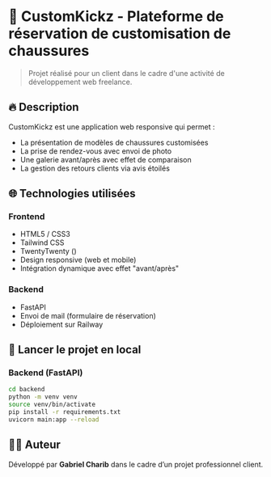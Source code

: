 
# 👟 CustomKickz - Plateforme de réservation de customisation de chaussures

> Projet réalisé pour un client dans le cadre d'une activité de développement web freelance.

## 🔥 Description

CustomKickz est une application web responsive qui permet :
- La présentation de modèles de chaussures customisées
- La prise de rendez-vous avec envoi de photo
- Une galerie avant/après avec effet de comparaison
- La gestion des retours clients via avis étoilés

## 🌐 Technologies utilisées

### Frontend
- HTML5 / CSS3
- Tailwind CSS
- TwentyTwenty ()
- Design responsive (web et mobile)
- Intégration dynamique avec effet "avant/après"

### Backend
- FastAPI
- Envoi de mail (formulaire de réservation)
- Déploiement sur Railway

## 🚀 Lancer le projet en local

### Backend (FastAPI)
```bash
cd backend
python -m venv venv
source venv/bin/activate
pip install -r requirements.txt
uvicorn main:app --reload
```



## 🧑‍💼 Auteur

Développé par **Gabriel Charib** dans le cadre d’un projet professionnel client.
